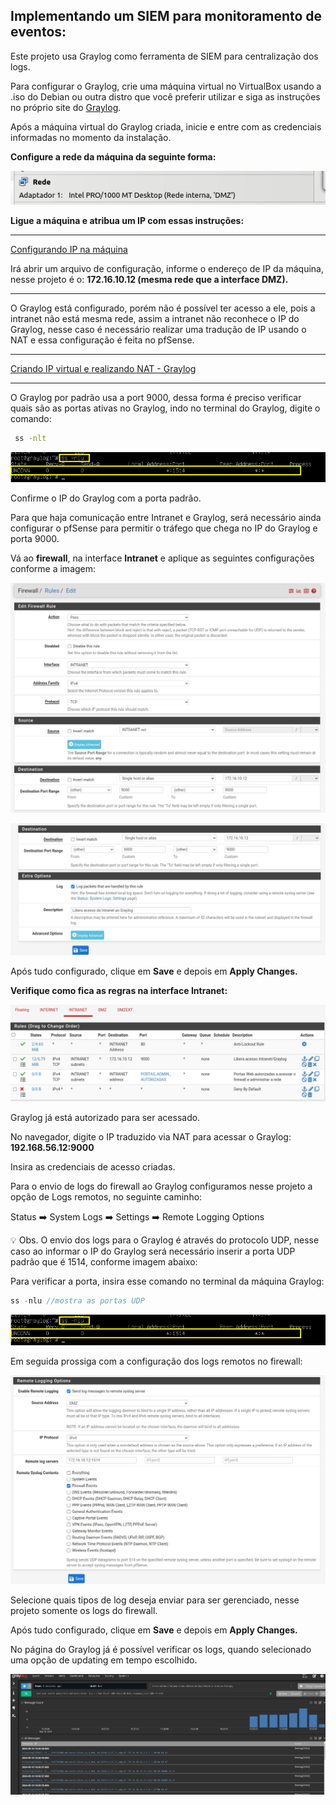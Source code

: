 <h2>Implementando um SIEM para monitoramento de eventos:</h2>
    
   Este projeto usa Graylog como ferramenta de SIEM para centralização dos logs. 
    
   Para configurar o Graylog, crie uma máquina virtual no VirtualBox usando a .iso do Debian ou outra distro que você preferir utilizar e siga as instruções no próprio site do [Graylog](https://go2docs.graylog.org/5-0/downloading_and_installing_graylog/debian_installation.htm).  
    
   Após a máquina virtual do Graylog criada, inicie e entre com as credenciais informadas no momento da instalação. 
    
   **Configure a rede da máquina da seguinte forma:** 
    
   ![rede_graylog01](https://github.com/biancagomesalves/projeto_2_rede_firewall_WAF_SIEM/blob/f71aaa1b33e78052115e7d43c6213d3944d47ac1/imagens/configurando_siem/rede_graylog01.png)
    
**Ligue a máquina e atribua um IP com essas instruções:**

---
   [Configurando IP na máquina ](https://github.com/biancagomesalves/projeto_2_rede_firewall_WAF_SIEM/blob/f71aaa1b33e78052115e7d43c6213d3944d47ac1/configs_iniciais_Virtualbox/configurando_IP_na_ma%CC%81quina.md)
    
   Irá abrir um arquivo de configuração, informe o endereço de IP da máquina, nesse projeto é o: 
    **172.16.10.12 (mesma rede que a interface DMZ).**

---

O Graylog está configurado, porém não é possível ter acesso a ele, pois a intranet não está mesma rede, assim a intranet não reconhece o IP do Graylog, nesse caso é necessário realizar uma tradução de IP usando o NAT e essa configuração é feita no pfSense. 

---
   [Criando IP virtual e realizando NAT - Graylog](https://github.com/biancagomesalves/projeto_2_rede_firewall_WAF_SIEM/blob/f71aaa1b33e78052115e7d43c6213d3944d47ac1/implementa%C3%A7%C3%A3o_Firewall_pfSense/Criando%20IP%20virtual%20e%20realizando%20NAT%20-%20Graylog.md)

---

  O Graylog por padrão usa a port 9000, dessa forma é preciso verificar quais são as portas ativas no Graylog, indo no terminal do Graylog, digite o comando: 
    
```bash
 ss -nlt
```
    
![ip_porta_graylog02](https://github.com/biancagomesalves/projeto_2_rede_firewall_WAF_SIEM/blob/f71aaa1b33e78052115e7d43c6213d3944d47ac1/imagens/configurando_siem/porta_udp_graylog06.png)
    
Confirme o IP do Graylog com a porta padrão. 
    
   Para que haja comunicação entre Intranet e Graylog, será necessário ainda configurar o pfSense para permitir o tráfego  que chega no IP do Graylog e porta 9000. 
    
   Vá ao **firewall**, na interface **Intranet** e aplique as seguintes configurações conforme a imagem: 
    
   ![regra_graylog_pfsense03](https://github.com/biancagomesalves/projeto_2_rede_firewall_WAF_SIEM/blob/f71aaa1b33e78052115e7d43c6213d3944d47ac1/imagens/configurando_siem/regra_graylog_pfsense03.png)
   
   ![regra_graylog_pfsense04](https://github.com/biancagomesalves/projeto_2_rede_firewall_WAF_SIEM/blob/f71aaa1b33e78052115e7d43c6213d3944d47ac1/imagens/configurando_siem/regra_graylog_pfsense04.png)
    
   Após tudo configurado, clique em **Save** e depois em **Apply Changes.** 
    
   **Verifique como fica as regras na interface Intranet:**
    
   ![conferindo_regras_graylog05](https://github.com/biancagomesalves/projeto_2_rede_firewall_WAF_SIEM/blob/f71aaa1b33e78052115e7d43c6213d3944d47ac1/imagens/configurando_siem/conferindo_regras_graylog05.png)
    
   Graylog já está autorizado para ser acessado. 
    
   No navegador, digite o IP traduzido via NAT para acessar o Graylog: **192.168.56.12:9000**
    
   Insira as credenciais de acesso criadas. 
    
   Para o envio de logs do firewall ao Graylog configuramos nesse projeto a opção de Logs remotos, no seguinte caminho: 
    
   Status ➡️ System Logs ➡️ Settings ➡️ Remote Logging Options
    
   <aside>
    💡 Obs. O envio dos logs para o Graylog é através do protocolo UDP, nesse caso ao informar o IP do Graylog será necessário inserir a porta UDP padrão que é 1514, conforme imagem abaixo:
    </aside>
    
   Para verificar a porta, insira esse comando no terminal da máquina Graylog: 
    
   ```jsx
   ss -nlu //mostra as portas UDP
   ```
    
   ![porta_udp_graylog06](https://github.com/biancagomesalves/projeto_2_rede_firewall_WAF_SIEM/blob/f71aaa1b33e78052115e7d43c6213d3944d47ac1/imagens/configurando_siem/porta_udp_graylog06.png)
    
     
    
   Em seguida prossiga com a configuração dos logs remotos no firewall: 
    
   ![log_remotos_graylog07](https://github.com/biancagomesalves/projeto_2_rede_firewall_WAF_SIEM/blob/f71aaa1b33e78052115e7d43c6213d3944d47ac1/imagens/configurando_siem/log_remotos_graylog07.png)
    
   Selecione quais tipos de log deseja enviar para ser gerenciado, nesse projeto somente os logs do firewall. 
    
   Após tudo configurado, clique em **Save** e depois em **Apply Changes.** 
    
   No página do Graylog já é possível verificar os logs, quando selecionado uma opção de updating em tempo escolhido. 
    
   ![verificando_logs_graylog08](https://github.com/biancagomesalves/projeto_2_rede_firewall_WAF_SIEM/blob/f71aaa1b33e78052115e7d43c6213d3944d47ac1/imagens/configurando_siem/verificando_logs_graylog08.png)
